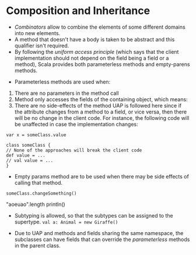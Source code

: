 # Composition and Inheritance

* *Combinators* allow to combine the elements of some different domains into
new elements.
* A method that doesn't have a body is taken to be abstract and this
qualifier isn't required.
* By following the *uniform access principle* (which says that the client
implementation should not depend on the field being a field or a method),
Scala provides both parameterless methods and empty-parens methods.
+ Parameterless methods are used when:
1. There are no parameters in the method call
2. Method only accesses the fields of the containing object, which means:
3. There are no side-effects of the method
UAP is followed here since if the attribute changes from a method to a field,
or vice versa, then there will be no change in the client code.
For instance, the following code will be unaffected in case the implementation
changes:

```
var x = someClass.value

class someClass {
// None of the approaches will break the client code
def value = ...
// val value = ...
}

```

+ Empty params method are to be used when there may be side effects of
calling that method.

```
someClass.changeSomething()
```

"aoeuao".length
println()

* Subtyping is allowed, so that the subtypes can be assigned to the supertype.
```val a: Animal = new Giraffe()```

* Due to UAP and methods and fields sharing the same namespace, the subclasses
can have fields that can override the *parameterless* methods in the parent
class.

